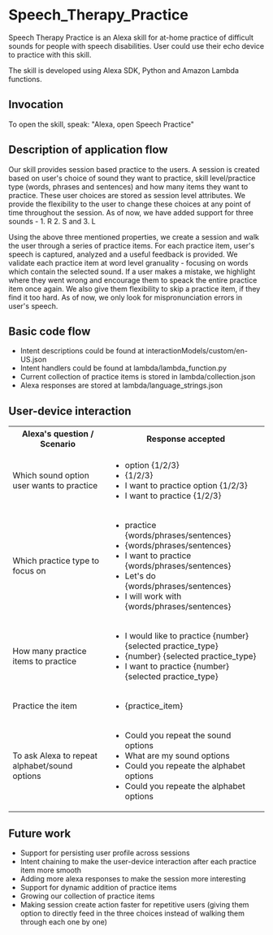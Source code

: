 # Speech_Therapy_Practice

Speech Therapy Practice is an Alexa skill for at-home practice of difficult sounds for people with speech disabilities. User could use their echo device to practice with this skill. 

The skill is developed using Alexa SDK, Python and Amazon Lambda functions.

## Invocation
To open the skill, speak: "Alexa, open Speech Practice"

## Description of application flow
Our skill provides session based practice to the users. A session is created based on user's choice of sound they want to practice, skill level/practice type (words, phrases and sentences) and how many items they want to practice. These user choices are stored as session level attributes. We provide the flexibility to the user to change these choices at any point of time throughout the session. As of now, we have added support for three sounds - 1. R 2. S and 3. L

Using the above three mentioned properties, we create a session and walk the user through a series of practice items. For each practice item, user's speech is captured, analyzed and a useful feedback is provided. We validate each practice item at word level granuality - focusing on words which contain the selected sound. If a user makes a mistake, we highlight where they went wrong and encourage them to speack the entire practice item once again. We also give them flexibility to skip a practice item, if they find it too hard. As of now, we only look for mispronunciation errors in user's speech.

## Basic code flow
* Intent descriptions could be found at interactionModels/custom/en-US.json
* Intent handlers could be found at lambda/lambda_function.py 
* Current collection of practice items is stored in lambda/collection.json
* Alexa responses are stored at lambda/language_strings.json

## User-device interaction

<table>
  <tbody>
    <tr>
      <th>Alexa's question / Scenario</th>
      <th align="center">Response accepted</th>
    </tr>
    <tr>
      <td>Which sound option user wants to practice</td>
      <td>
        <ul>
          <li>option {1/2/3}</li>
          <li>{1/2/3}</li>
          <li>I want to practice option {1/2/3}</li>
          <li>I want to practice {1/2/3}</li>
        </ul>
      </td>
    </tr>
    <tr>
      <td>Which practice type to focus on</td>
      <td>
        <ul>
          <li>practice {words/phrases/sentences}</li>
          <li>{words/phrases/sentences}</li>
          <li>I want to practice {words/phrases/sentences}</li>
          <li>Let's do {words/phrases/sentences}</li>
          <li>I will work with {words/phrases/sentences}</li>
        </ul>
      </td>
    </tr>
    <tr>
      <td>How many practice items to practice</td>
      <td>
        <ul>
          <li>I would like to practice {number} {selected practice_type}</li>
          <li>{number} {selected practice_type}</li>
          <li>I want to practice {number} {selected practice_type}</li>
        </ul>
      </td>
    </tr>
    <tr>
      <td>Practice the item</td>
      <td>
        <ul>
          <li>{practice_item}</li>
        </ul>
      </td>
    </tr>
    <tr>
      <td>To ask Alexa to repeat alphabet/sound options</td>
      <td>
        <ul>
          <li>Could you repeat the sound options</li>
          <li>What are my sound options</li>
          <li>Could you repeate the alphabet options</li>
          <li>Could you repeate the alphabet options</li>
        </ul>
      </td>
    </tr>
  </tbody>
</table>

## Future work
* Support for persisting user profile across sessions
* Intent chaining to make the user-device interaction after each practice item more smooth
* Adding more alexa responses to make the session more interesting
* Support for dynamic addition of practice items
* Growing our collection of practice items
* Making session create action faster for repetitive users (giving them option to directly feed in the three choices instead of walking them through each one by one)
